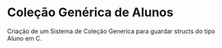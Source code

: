# Coleção Genérica de Alunos
Criação de um Sistema de Coleção Generica para guardar structs do tipo Aluno em C.
